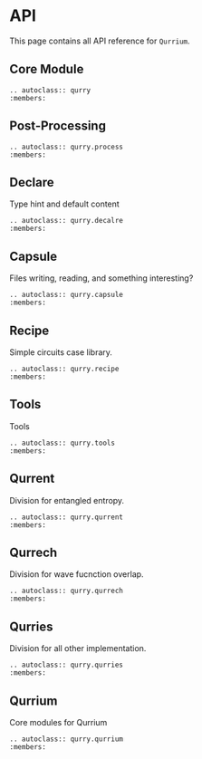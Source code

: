 # API

This page contains all API reference for `Qurrium`.

## Core Module

```{eval-rst}
.. autoclass:: qurry
:members:
```

## Post-Processing

```{eval-rst}
.. autoclass:: qurry.process
:members:
```

## Declare

Type hint and default content

```{eval-rst}
.. autoclass:: qurry.decalre
:members:
```

## Capsule

Files writing, reading, and something interesting?

```{eval-rst}
.. autoclass:: qurry.capsule
:members:
```

## Recipe

Simple circuits case library.

```{eval-rst}
.. autoclass:: qurry.recipe
:members:
```

## Tools

Tools

```{eval-rst}
.. autoclass:: qurry.tools
:members:
```

## Qurrent

Division for entangled entropy.

```{eval-rst}
.. autoclass:: qurry.qurrent
:members:
```

## Qurrech

Division for wave fucnction overlap.

```{eval-rst}
.. autoclass:: qurry.qurrech
:members:
```

## Qurries

Division for all other implementation.

```{eval-rst}
.. autoclass:: qurry.qurries
:members:
```

## Qurrium

Core modules for Qurrium

```{eval-rst}
.. autoclass:: qurry.qurrium
:members:
```
